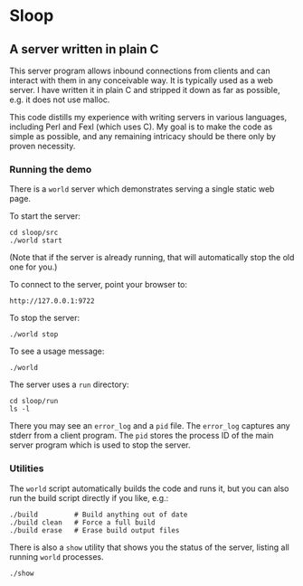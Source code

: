 # Sloop

## A server written in plain C

This server program allows inbound connections from clients and can interact
with them in any conceivable way.  It is typically used as a web server.  I
have written it in plain C and stripped it down as far as possible, e.g. it
does not use malloc.

This code distills my experience with writing servers in various languages,
including Perl and Fexl (which uses C).  My goal is to make the code as simple
as possible, and any remaining intricacy should be there only by proven
necessity.

### Running the demo

There is a `world` server which demonstrates serving a single static web page.

To start the server:
```
cd sloop/src
./world start
```

(Note that if the server is already running, that will automatically stop the
old one for you.)

To connect to the server, point your browser to:
```
http://127.0.0.1:9722
```

To stop the server:
```
./world stop
```

To see a usage message:
```
./world
```

The server uses a `run` directory:
```
cd sloop/run
ls -l
```

There you may see an `error_log` and a `pid` file.  The `error_log` captures
any stderr from a client program.  The `pid` stores the process ID of the main
server program which is used to stop the server.

### Utilities

The `world` script automatically builds the code and runs it, but you can also
run the build script directly if you like, e.g.:
```
./build         # Build anything out of date
./build clean   # Force a full build
./build erase   # Erase build output files
```

There is also a `show` utility that shows you the status of the server,
listing all running `world` processes.

```
./show
```
